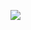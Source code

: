 
<source 
  srcset="https://github-readme-stats.vercel.app/api?username=AndreasLH&show_icons=true&theme=dark"
  media="(prefers-color-scheme: dark)"
/>
<source
  srcset="https://github-readme-stats.vercel.app/api?username=AndreasLH&show_icons=true"
  media="(prefers-color-scheme: light), (prefers-color-scheme: no-preference)"
/>
<img src="https://github-readme-stats.vercel.app/api?username=AndreasLH&show_icons=true" />
</picture>
